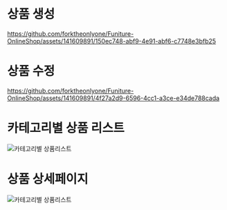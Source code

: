 
# 상품 생성<br>
https://github.com/forktheonlyone/Funiture-OnlineShop/assets/141609891/150ec748-abf9-4e91-abf6-c7748e3bfb25

# 상품 수정<br>
https://github.com/forktheonlyone/Funiture-OnlineShop/assets/141609891/4f27a2d9-6596-4cc1-a3ce-e34de788cada

# 카테고리별 상품 리스트<br>
![카테고리별 상품리스트](https://github.com/forktheonlyone/Funiture-OnlineShop/assets/141609891/dcb6daa1-95ec-4b8a-9bf6-1f64928ec66a)

# 상품 상세페이지<br>
![카테고리별 상품리스트](https://github.com/forktheonlyone/Funiture-OnlineShop/assets/141609891/488bb977-2308-4e88-8da1-d259a9b5014a)

